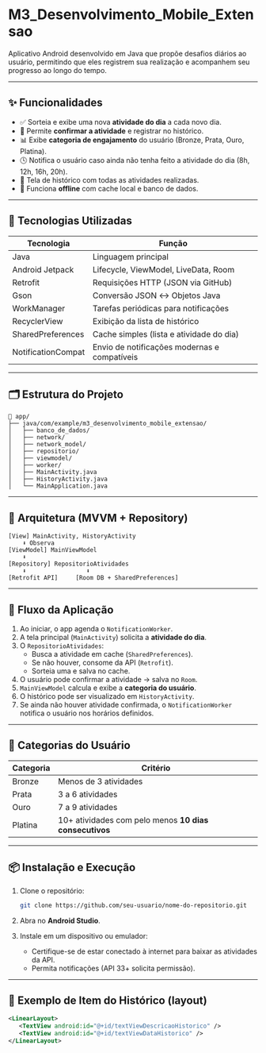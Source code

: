 # M3_Desenvolvimento_Mobile_Extensao

Aplicativo Android desenvolvido em Java que propõe desafios diários ao usuário, permitindo que eles registrem sua realização e acompanhem seu progresso ao longo do tempo.

---

## ✨ Funcionalidades

- ✅ Sorteia e exibe uma nova **atividade do dia** a cada novo dia.
- 📅 Permite **confirmar a atividade** e registrar no histórico.
- 📊 Exibe **categoria de engajamento** do usuário (Bronze, Prata, Ouro, Platina).
- 🕓 Notifica o usuário caso ainda não tenha feito a atividade do dia (8h, 12h, 16h, 20h).
- 📜 Tela de histórico com todas as atividades realizadas.
- 💾 Funciona **offline** com cache local e banco de dados.

---

## 🔧 Tecnologias Utilizadas

| Tecnologia           | Função                                          |
|----------------------|--------------------------------------------------|
| Java                 | Linguagem principal                              |
| Android Jetpack      | Lifecycle, ViewModel, LiveData, Room             |
| Retrofit             | Requisições HTTP (JSON via GitHub)               |
| Gson                 | Conversão JSON ↔ Objetos Java                    |
| WorkManager          | Tarefas periódicas para notificações             |
| RecyclerView         | Exibição da lista de histórico                   |
| SharedPreferences    | Cache simples (lista e atividade do dia)         |
| NotificationCompat   | Envio de notificações modernas e compatíveis     |

---

## 🗂️ Estrutura do Projeto

```
📁 app/
├── java/com/example/m3_desenvolvimento_mobile_extensao/
│   ├── banco_de_dados/
│   ├── network/
│   ├── network_model/
│   ├── repositorio/
│   ├── viewmodel/
│   ├── worker/
│   ├── MainActivity.java
│   ├── HistoryActivity.java
│   └── MainApplication.java
```

---

## 🧠 Arquitetura (MVVM + Repository)

```
[View] MainActivity, HistoryActivity
    ⬇ Observa
[ViewModel] MainViewModel
    ⬇
[Repository] RepositorioAtividades
    ⬇                 ⬇
[Retrofit API]     [Room DB + SharedPreferences]
```

---

## 🔄 Fluxo da Aplicação

1. Ao iniciar, o app agenda o `NotificationWorker`.
2. A tela principal (`MainActivity`) solicita a **atividade do dia**.
3. O `RepositorioAtividades`:
   - Busca a atividade em cache (`SharedPreferences`).
   - Se não houver, consome da API (`Retrofit`).
   - Sorteia uma e salva no cache.
4. O usuário pode confirmar a atividade → salva no `Room`.
5. `MainViewModel` calcula e exibe a **categoria do usuário**.
6. O histórico pode ser visualizado em `HistoryActivity`.
7. Se ainda não houver atividade confirmada, o `NotificationWorker` notifica o usuário nos horários definidos.

---

## 🏅 Categorias do Usuário

| Categoria | Critério                                                    |
|-----------|-------------------------------------------------------------|
| Bronze    | Menos de 3 atividades                                       |
| Prata     | 3 a 6 atividades                                            |
| Ouro      | 7 a 9 atividades                                            |
| Platina   | 10+ atividades com pelo menos **10 dias consecutivos**     |

---

## 📦 Instalação e Execução

1. Clone o repositório:
   ```bash
   git clone https://github.com/seu-usuario/nome-do-repositorio.git
   ```

2. Abra no **Android Studio**.

3. Instale em um dispositivo ou emulador:
   - Certifique-se de estar conectado à internet para baixar as atividades da API.
   - Permita notificações (API 33+ solicita permissão).

---

## 📄 Exemplo de Item do Histórico (layout)

```xml
<LinearLayout>
   <TextView android:id="@+id/textViewDescricaoHistorico" />
   <TextView android:id="@+id/textViewDataHistorico" />
</LinearLayout>
```
